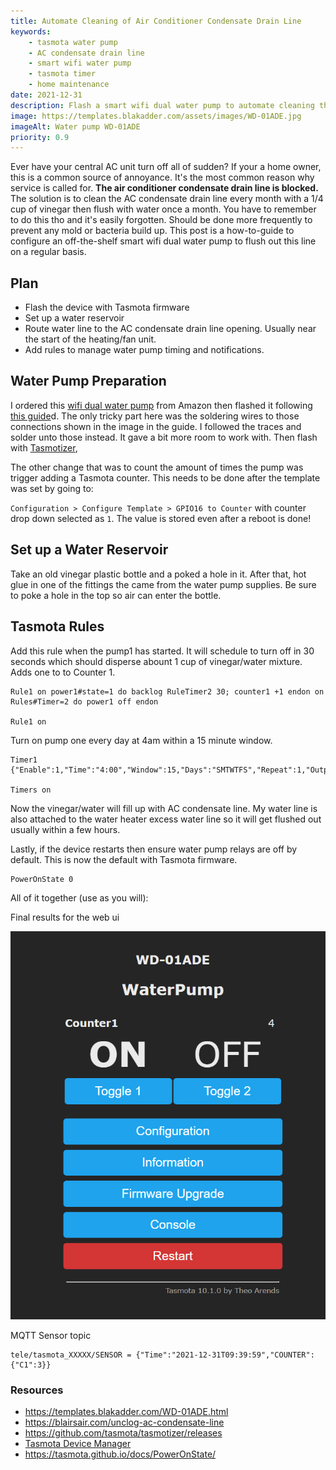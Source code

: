 ```yaml
---
title: Automate Cleaning of Air Conditioner Condensate Drain Line 
keywords: 
    - tasmota water pump
    - AC condensate drain line
    - smart wifi water pump
    - tasmota timer
    - home maintenance
date: 2021-12-31
description: Flash a smart wifi dual water pump to automate cleaning the air conditioner line.  A common home mainteance task that is easily forgotten to do each month.
image: https://templates.blakadder.com/assets/images/WD-01ADE.jpg
imageAlt: Water pump WD-01ADE
priority: 0.9
---
```


Ever have your central AC unit turn off all of sudden?  If your a home owner, this is a common source of annoyance. It's the most common reason why service is called for.  **The air conditioner condensate drain line is blocked.** The solution is to clean the AC condensate drain line every month with a 1/4 cup of vinegar then flush with water once a month.  You have to remember to do this tho and it's easily forgotten. Should be done more frequently to prevent any mold or bacteria build up. This post is a how-to-guide to configure an off-the-shelf smart wifi dual water pump to flush out this line on a regular basis.

## Plan

- Flash the device with Tasmota firmware
- Set up a water reservoir
- Route water line to the AC condensate drain line opening.  Usually near the start of the heating/fan unit.
- Add rules to manage water pump timing and notifications.
  
## Water Pump Preparation

I ordered this [wifi dual water pump](https://www.amazon.com/dp/B08T9KLDHD?&linkCode=ll1&tag=dctm-20&linkId=da5e68dd8503f9f127b2e0c5222d3424&language=en_US&ref_=as_li_ss_tl) from Amazon then flashed it following [this guide](https://templates.blakadder.com/WD-01ADE.html)d.  The only tricky part here was the soldering wires to those connections shown in the image in the guide. I followed the traces and solder unto those instead.  It gave a bit more room to work with.  Then flash with [Tasmotizer](https://github.com/tasmota/tasmotizer/releases),

The other change that was to count the amount of times the pump was trigger adding a Tasmota counter.  This needs to be done after the template was set by going to:

`Configuration > Configure Template > GPIO16 to Counter` with counter drop down selected as `1`. The value is stored even after a reboot is done!

## Set up a Water Reservoir

Take an old vinegar plastic bottle and a poked a hole in it.  After that, hot glue in one of the fittings the came from the water pump supplies.  Be sure to poke a hole in the top so air can enter the bottle.

## Tasmota Rules

 Add this rule when the pump1 has started. It will schedule to turn off in 30 seconds which should disperse abount 1 cup of vinegar/water mixture. Adds one to to Counter 1.

    Rule1 on power1#state=1 do backlog RuleTimer2 30; counter1 +1 endon on Rules#Timer=2 do power1 off endon
 
    Rule1 on

Turn on pump one every day at 4am within a 15 minute window.

    Timer1 {"Enable":1,"Time":"4:00","Window":15,"Days":"SMTWTFS","Repeat":1,"Output":1,"Action":1}

    Timers on

Now the vinegar/water will fill up with AC condensate line.  My water line is also attached to the water heater excess water line so it will get flushed out usually within a few hours.

Lastly, if the device restarts then ensure water pump relays are off by default. This is now the default with Tasmota firmware.

    PowerOnState 0


All of it together (use as you will):

<script src="https://gist.github.com/skittleson/f6fb022cffb9d296b387681b551a13fd.js"></script>

Final results for the web ui

![Tasmota WebUI](images/waterPumpTasmotaScreenshot.png)


MQTT Sensor topic

    tele/tasmota_XXXXX/SENSOR = {"Time":"2021-12-31T09:39:59","COUNTER":{"C1":3}}

<!-- ## Future Improvements

Based on the counter, send an alert to refill the reservoir tank. -->


### Resources

- https://templates.blakadder.com/WD-01ADE.html
- https://blairsair.com/unclog-ac-condensate-line
- https://github.com/tasmota/tasmotizer/releases
- [Tasmota Device Manager](https://tasmota.github.io/docs/Tasmota-Device-Manager/)
- https://tasmota.github.io/docs/PowerOnState/